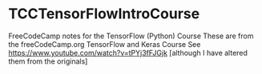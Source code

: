 # TCCTensorFlowIntroCourse
FreeCodeCamp notes for the TensorFlow (Python) Course
These are from the freeCodeCamp.org TensorFlow and Keras Course
See https://www.youtube.com/watch?v=tPYj3fFJGjk 
[although I have altered them from the originals]
